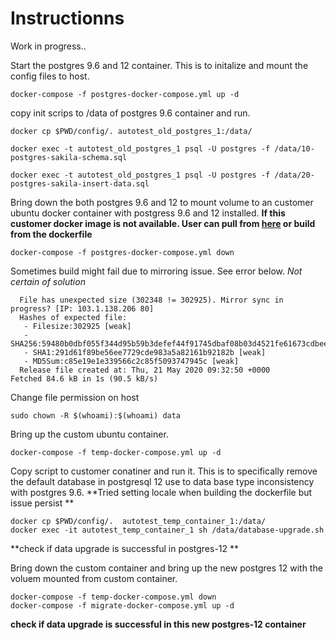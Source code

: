 # Instructionns

Work in progress..

Start the postgres 9.6 and 12 container. This is to initalize and mount the config files to host.

```
docker-compose -f postgres-docker-compose.yml up -d
```

copy init scrips to /data of postgres 9.6 container and run.

```
docker cp $PWD/config/. autotest_old_postgres_1:/data/

docker exec -t autotest_old_postgres_1 psql -U postgres -f /data/10-postgres-sakila-schema.sql

docker exec -t autotest_old_postgres_1 psql -U postgres -f /data/20-postgres-sakila-insert-data.sql
```

Bring down the both postgres 9.6 and 12 to mount volume to an customer ubuntu docker container with postgress 9.6 and 12 installed. **If this customer docker image is not available. User can pull from [here](https://hub.docker.com/repository/docker/weetong/autotest) or build from the dockerfile** 

```
docker-compose -f postgres-docker-compose.yml down
```

Sometimes build might fail due to mirroring issue. See error below. *Not certain of solution*

```
  File has unexpected size (302348 != 302925). Mirror sync in progress? [IP: 103.1.138.206 80]
  Hashes of expected file:
   - Filesize:302925 [weak]
   - SHA256:59480b0dbf055f344d95b59b3defef44f91745dbaf08b03d4521fe61673cdbee
   - SHA1:291d61f89be56ee7729cde983a5a82161b92182b [weak]
   - MD5Sum:c85e19e1e339566c2c85f5093747945c [weak]
  Release file created at: Thu, 21 May 2020 09:32:50 +0000
Fetched 84.6 kB in 1s (90.5 kB/s)
```
Change file permission on host
```
sudo chown -R $(whoami):$(whoami) data
```

Bring up the custom ubuntu container.
```
docker-compose -f temp-docker-compose.yml up -d
```

Copy script to customer conatiner and run it. This is to specifically remove the default database in postgresql 12 use to data base type inconsistency with postgres 9.6. **Tried setting locale when building the dockerfile but issue persist **

```
docker cp $PWD/config/.  autotest_temp_container_1:/data/
docker exec -it autotest_temp_container_1 sh /data/database-upgrade.sh
```
  **check if data upgrade is successful in postgres-12 **

Bring down the custom container and bring up the new postgres 12 with the voluem mounted from custom container.

```
docker-compose -f temp-docker-compose.yml down
docker-compose -f migrate-docker-compose.yml up -d
```
   **check if data upgrade is successful in this new postgres-12 container**
